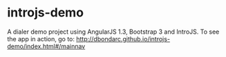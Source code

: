 # introjs-demo
A dialer demo project using AngularJS 1.3, Bootstrap 3 and IntroJS.
To see the app in action, go to: 
http://dbondarc.github.io/introjs-demo/index.html#/mainnav
